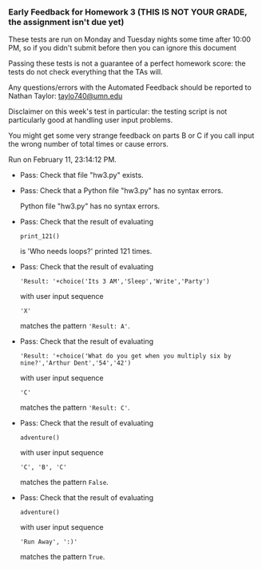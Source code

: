 ### Early Feedback for Homework 3 (THIS IS NOT YOUR GRADE, the assignment isn't due yet)

These tests are run on Monday and Tuesday nights some time after 10:00 PM, so if you didn't submit before then you can ignore this document

Passing these tests is not a guarantee of a perfect homework score: the tests do not check everything that the TAs will.

Any questions/errors with the Automated Feedback should be reported to Nathan Taylor: taylo740@umn.edu

Disclaimer on this week's test in particular: the testing script is not particularly good at handling user input problems.

You might get some very strange feedback on parts B or C if you call input the wrong number of total times or cause errors.

Run on February 11, 23:14:12 PM.

+ Pass: Check that file "hw3.py" exists.

+ Pass: Check that a Python file "hw3.py" has no syntax errors.

    Python file "hw3.py" has no syntax errors.



+ Pass: 
Check that the result of evaluating
   ```
   print_121()
   ```
   is 'Who needs loops?' printed 121 times.

   




+ Pass: 
Check that the result of evaluating
   ```
   'Result: '+choice('Its 3 AM','Sleep','Write','Party')
   ```
   with user input sequence
   ```
   'X'
   ```
   matches the pattern `'Result: A'`.

   




+ Pass: 
Check that the result of evaluating
   ```
   'Result: '+choice('What do you get when you multiply six by nine?','Arthur Dent','54','42')
   ```
   with user input sequence
   ```
   'C'
   ```
   matches the pattern `'Result: C'`.

   




+ Pass: 
Check that the result of evaluating
   ```
   adventure()
   ```
   with user input sequence
   ```
   'C', 'B', 'C'
   ```
   matches the pattern `False`.

   




+ Pass: 
Check that the result of evaluating
   ```
   adventure()
   ```
   with user input sequence
   ```
   'Run Away', ':)'
   ```
   matches the pattern `True`.

   




